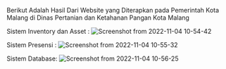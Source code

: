 Berikut Adalah Hasil Dari Website yang Diterapkan pada Pemerintah Kota Malang di Dinas Pertanian dan Ketahanan Pangan Kota Malang

Sistem Inventory dan Asset :
![Screenshot from 2022-11-04 10-54-42](https://user-images.githubusercontent.com/116990941/199882125-5a962636-b0cd-47bf-8788-66042590ccd9.png)

Sistem Presensi :
![Screenshot from 2022-11-04 10-55-32](https://user-images.githubusercontent.com/116990941/199882223-e10c055a-058e-4ce0-8712-ed77c0dac61a.png)

Sistem Database:
![Screenshot from 2022-11-04 10-56-25](https://user-images.githubusercontent.com/116990941/199882325-5cc3e3ba-0782-42b8-9792-aba6b67aa5e9.png)

